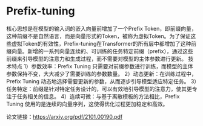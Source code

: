 # Prefix-tuning

核心思想是在模型的输入词的嵌入向量前增加了一个Prefix Token，即前缀向量，这种前缀不是自然语言，而是向量形式的Token，被称为虚拟Token。为了保证这些虚拟Token的有效性，Prefix-tuning在Transformer的所有层中都增加了这种前缀向量。新增的一系列向量连续的、可训练的任务特定前缀（prefix），通过这些前缀来引导模型的注意力和生成过程，而不需要对模型的主体参数进行更新。
技术特点
1）参数效率：Prefix Tuning 只需要对前缀参数进行训练，而模型的主体参数保持不变，大大减少了需要训练的参数数量。
2）动态更新：在训练过程中，Prefix Tuning 动态地选择需要更新的参数，从而逐步引导模型适应特定任务。
3）任务特定：前缀是针对特定任务设计的，可以有效地引导模型的注意力，使其更专注于任务相关的信息。
4）连续可微：与基于离散模板的方法相比，Prefix Tuning 使用的是连续的向量序列，这使得优化过程更加稳定和高效。

论文链接：https://arxiv.org/pdf/2101.00190.pdf
